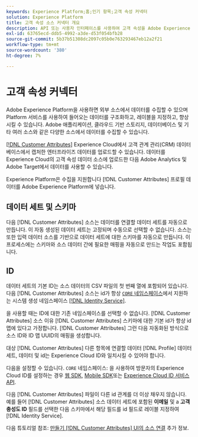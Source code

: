 ```yaml
---
keywords: Experience Platform;홈;인기 항목;고객 속성 커넥터
solution: Experience Platform
title: 고객 속성 소스 커넥터 개요
description: API 또는 사용자 인터페이스를 사용하여 고객 속성을 Adobe Experience Platform에 연결하는 방법을 알아봅니다
exl-id: 63765ecd-ddb5-4992-a3de-d53f054bfb28
source-git-commit: 5b37b51308dc2097c05b0e763293467eb12a2f21
workflow-type: tm+mt
source-wordcount: '380'
ht-degree: 7%

---
```


# 고객 속성 커넥터

Adobe Experience Platform을 사용하면 외부 소스에서 데이터를 수집할 수 있으며 Platform 서비스를 사용하여 들어오는 데이터를 구조화하고, 레이블을 지정하고, 향상시킬 수 있습니다. Adobe 애플리케이션, 클라우드 기반 스토리지, 데이터베이스 및 기타 여러 소스와 같은 다양한 소스에서 데이터를 수집할 수 있습니다.

[[!DNL Customer Attributes]](https://experienceleague.adobe.com/docs/core-services/interface/services/customer-attributes/attributes.html) Experience Cloud에서 고객 관계 관리(CRM) 데이터베이스에서 캡처한 엔터프라이즈 데이터를 업로드할 수 있습니다. 데이터를 Experience Cloud의 고객 속성 데이터 소스에 업로드한 다음 Adobe Analytics 및 Adobe Target에서 데이터를 사용할 수 있습니다.

Experience Platform은 수집을 지원합니다 [!DNL Customer Attributes] 프로필 데이터를 Adobe Experience Platform에 넣습니다.

## 데이터 세트 및 스키마

다음 [!DNL Customer Attributes] 소스는 데이터를 연결할 데이터 세트를 자동으로 만듭니다. 이 자동 생성된 데이터 세트는 고정되며 수동으로 선택할 수 없습니다. 소스는 또한 입력 데이터 소스를 기반으로 데이터 세트에 대한 스키마를 자동으로 만듭니다. 이 프로세스에는 스키마와 소스 데이터 간에 필요한 매핑을 자동으로 만드는 작업도 포함됩니다.

## ID

데이터 세트의 기본 ID는 소스 데이터의 CSV 파일의 첫 번째 열에 포함되어 있습니다. 다음 [!DNL Customer Attributes] 소스는 id가 항상 [`CORE` 네임스페이스](../../../identity-service/features/namespaces.md)에서 지원하는 시스템 생성 네임스페이스 [[!DNL Identity Service]](../../../identity-service/home.md).

을 사용할 때는 ID에 대한 기존 네임스페이스를 선택할 수 없습니다. [!DNL Customer Attributes] 소스 이유 [!DNL Customer Attributes] 스키마에 대한 기본 id가 항상 id 맵에 있다고 가정합니다. [!DNL Customer Attributes] 그런 다음 자동화된 방식으로 소스 ID와 ID 맵 UUID의 매핑을 생성합니다.

대상 [!DNL Customer Attributes] 다른 항목에 연결할 데이터 [!DNL Profile] 데이터 세트, 데이터 및 id는 Experience Cloud ID와 일치시킬 수 있어야 합니다.

다음을 설정할 수 있습니다. `CORE` 네임스페이스: 을 사용하여 방문자의 Experience Cloud ID를 설정하는 경우 [웹 SDK](/help/web-sdk/identity/overview.md), [Mobile SDK](https://developer.adobe.com/client-sdks/documentation/mobile-core/identity/)또는 [Experience Cloud ID 서비스 API](https://experienceleague.adobe.com/docs/id-service/using/intro/overview.html?lang=ko-KR).

다음 [!DNL Customer Attributes] 파일이 다른 id 관계를 더 이상 채우지 않습니다. 예를 들어 [!DNL Customer Attributes] 소스 데이터 세트에 포함된 **이메일** 및 a **고객 충성도 ID** 필드를 선택한 다음 스키마에서 해당 필드를 id 필드로 레이블 지정하여 [!DNL Identity Service].

다음 튜토리얼 참조: [만들기 [!DNL Customer Attributes] UI의 소스 연결](../../tutorials/ui/create/adobe-applications/customer-attributes.md) 추가 정보.
